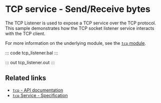 # TCP service - Send/Receive bytes

The TCP Listener is used to expose a TCP service over the TCP protocol. This sample demonstrates how the TCP socket listener service interacts with the TCP client.

For more information on the underlying module, see the [`tcp` module](https://lib.ballerina.io/ballerina/tcp/latest).

::: code tcp_listener.bal :::

::: out tcp_listener.out :::

## Related links
- [`tcp` - API documentation](https://lib.ballerina.io/ballerina/tcp/latest)
- [`tcp` Service  - Specification](/spec/tcp/#3-service-types)
